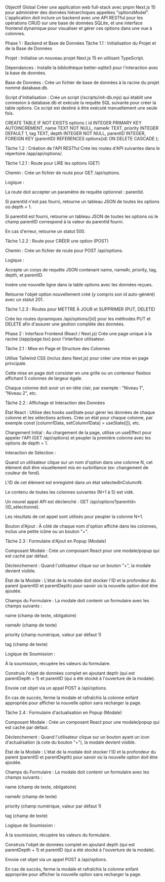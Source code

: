 Objectif Global
Créer une application web full-stack avec pnpm Next.js 15 pour administrer des données hiérarchiques appelées "optionsModel". L'application doit inclure un backend avec une API RESTful pour les opérations CRUD sur une base de données SQLite, et une interface frontend dynamique pour visualiser et gérer ces options dans une vue à colonnes.

Phase 1 : Backend et Base de Données
Tâche 1.1 : Initialisation du Projet et de la Base de Données

Projet : Initialise un nouveau projet Next.js 15 en utilisant TypeScript.

Dépendances : Installe la bibliothèque better-sqlite3 pour l'interaction avec la base de données.

Base de Données : Crée un fichier de base de données à la racine du projet nommé database.db.

Script d'Initialisation : Crée un script (/scripts/init-db.mjs) qui établit une connexion à database.db et exécute la requête SQL suivante pour créer la table options. Ce script est destiné à être exécuté manuellement une seule fois.

CREATE TABLE IF NOT EXISTS options (
  id INTEGER PRIMARY KEY AUTOINCREMENT,
  name TEXT NOT NULL,
  nameAr TEXT,
  priority INTEGER DEFAULT 1,
  tag TEXT,
  depth INTEGER NOT NULL,
  parentID INTEGER,
  FOREIGN KEY (parentID) REFERENCES options(id) ON DELETE CASCADE
);

Tâche 1.2 : Création de l'API RESTful
Crée les routes d'API suivantes dans le répertoire /app/api/options/.

Tâche 1.2.1 : Route pour LIRE les options (GET)

Chemin : Crée un fichier de route pour GET /api/options.

Logique :

La route doit accepter un paramètre de requête optionnel : parentId.

Si parentId n'est pas fourni, retourne un tableau JSON de toutes les options où depth = 1.

Si parentId est fourni, retourne un tableau JSON de toutes les options où le champ parentID correspond à la valeur du parentId fourni.

En cas d'erreur, retourne un statut 500.

Tâche 1.2.2 : Route pour CRÉER une option (POST)

Chemin : Crée un fichier de route pour POST /api/options.

Logique :

Accepte un corps de requête JSON contenant name, nameAr, priority, tag, depth, et parentID.

Insère une nouvelle ligne dans la table options avec les données reçues.

Retourne l'objet option nouvellement créé (y compris son id auto-généré) avec un statut 201.

Tâche 1.2.3 : Routes pour METTRE À JOUR et SUPPRIMER (PUT, DELETE)

Crée les routes dynamiques /api/options/[id] pour les méthodes PUT et DELETE afin d'assurer une gestion complète des données.

Phase 2 : Interface Frontend (React / Next.js)
Crée une page unique à la racine (/app/page.tsx) pour l'interface utilisateur.

Tâche 2.1 : Mise en Page et Structure des Colonnes

Utilise Tailwind CSS (inclus dans Next.js) pour créer une mise en page principale.

Cette mise en page doit consister en une grille ou un conteneur flexbox affichant 5 colonnes de largeur égale.

Chaque colonne doit avoir un en-tête clair, par exemple : "Niveau 1", "Niveau 2", etc.

Tâche 2.2 : Affichage et Interaction des Données

État React : Utilise des hooks useState pour gérer les données de chaque colonne et les sélections actives. Crée un état pour chaque colonne, par exemple const [column1Data, setColumn1Data] = useState([]), etc.

Chargement Initial : Au chargement de la page, utilise un useEffect pour appeler l'API (GET /api/options) et peupler la première colonne avec les options de depth = 1.

Interaction de Sélection :

Quand un utilisateur clique sur un nom d'option dans une colonne N, cet élément doit être visuellement mis en surbrillance (ex: changement de couleur de fond).

L'ID de cet élément est enregistré dans un état selectedInColumnN.

Le contenu de toutes les colonnes suivantes (N+1 à 5) est vidé.

Un nouvel appel API est déclenché : GET /api/options?parentId={ID_sélectionné}.

Les résultats de cet appel sont utilisés pour peupler la colonne N+1.

Bouton d'Ajout : À côté de chaque nom d'option affiché dans les colonnes, inclus une petite icône ou un bouton "+".

Tâche 2.3 : Formulaire d'Ajout en Popup (Modale)

Composant Modale : Crée un composant React pour une modale/popup qui est caché par défaut.

Déclenchement : Quand l'utilisateur clique sur un bouton "+", la modale devient visible.

État de la Modale : L'état de la modale doit stocker l'ID et la profondeur du parent (parentID et parentDepth) pour savoir où la nouvelle option doit être ajoutée.

Champs du Formulaire : La modale doit contenir un formulaire avec les champs suivants :

name (champ de texte, obligatoire)

nameAr (champ de texte)

priority (champ numérique, valeur par défaut 1)

tag (champ de texte)

Logique de Soumission :

À la soumission, récupère les valeurs du formulaire.

Construis l'objet de données complet en ajoutant depth (qui est parentDepth + 1) et parentID (qui a été stocké à l'ouverture de la modale).

Envoie cet objet via un appel POST à /api/options.

En cas de succès, ferme la modale et rafraîchis la colonne enfant appropriée pour afficher la nouvelle option sans recharger la page.



Tâche 2.4 : Formulaire d'actualisation en Popup (Modale)

Composant Modale : Crée un composant React pour une modale/popup qui est caché par défaut.

Déclenchement : Quand l'utilisateur clique sur un bouton ayant un icon d'actualisation (à cote du bouton "+"), la modale devient visible.

État de la Modale : L'état de la modale doit stocker l'ID et la profondeur du parent (parentID et parentDepth) pour savoir où la nouvelle option doit être ajoutée.

Champs du Formulaire : La modale doit contenir un formulaire avec les champs suivants :

name (champ de texte, obligatoire)

nameAr (champ de texte)

priority (champ numérique, valeur par défaut 1)

tag (champ de texte)

Logique de Soumission :

À la soumission, récupère les valeurs du formulaire.

Construis l'objet de données complet en ajoutant depth (qui est parentDepth + 1) et parentID (qui a été stocké à l'ouverture de la modale).

Envoie cet objet via un appel POST à /api/options.

En cas de succès, ferme la modale et rafraîchis la colonne enfant appropriée pour afficher la nouvelle option sans recharger la page.